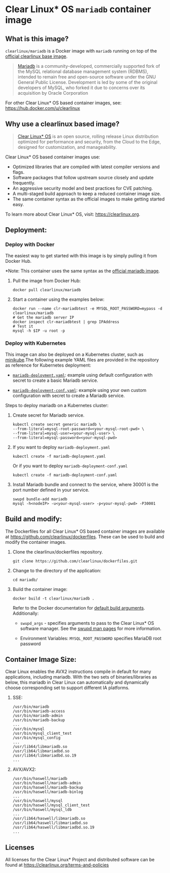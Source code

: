 # Clear Linux* OS `mariadb` container image

<!-- Required -->
## What is this image?

`clearlinux/mariadb` is a Docker image with `mariadb` running on top of the
[official clearlinux base image](https://hub.docker.com/_/clearlinux). 

<!-- application introduction -->
> [Mariadb](https://mariadb.com/) is a community-developed, commercially supported 
> fork of the MySQL relational database management system (RDBMS), intended to remain 
> free and open-source software under the GNU General Public License. Development is led 
> by some of the original developers of MySQL, who forked it due to concerns over its 
> acquisition by Oracle Corporation

For other Clear Linux* OS
based container images, see: https://hub.docker.com/u/clearlinux

## Why use a clearlinux based image?

<!-- CL introduction -->
> [Clear Linux* OS](https://clearlinux.org/) is an open source, rolling release
> Linux distribution optimized for performance and security, from the Cloud to
> the Edge, designed for customization, and manageability.

Clear Linux* OS based container images use:
* Optimized libraries that are compiled with latest compiler versions and
  flags.
* Software packages that follow upstream source closely and update frequently.
* An aggressive security model and best practices for CVE patching.
* A multi-staged build approach to keep a reduced container image size.
* The same container syntax as the official images to make getting started
  easy. 

To learn more about Clear Linux* OS, visit: https://clearlinux.org.

<!-- Required -->
## Deployment:

### Deploy with Docker
The easiest way to get started with this image is by simply pulling it from
Docker Hub. 

*Note: This container uses the same syntax as the [official mariadb image](https://hub.docker.com/_/mariadb).


1. Pull the image from Docker Hub: 
    ```
    docker pull clearlinux/mariadb
    ```

2. Start a container using the examples below:
    ```
    docker run --name clr-mariadbtest -e MYSQL_ROOT_PASSWORD=mypass -d clearlinux/mariadb
    # Get the mariadb server IP
    docker inspect clr-mariadbtest | grep IPAddress
    # Test it
    mysql -h $IP -u root -p
    ```
    
    

<!-- Optional -->
### Deploy with Kubernetes

This image can also be deployed on a Kubernetes cluster, such as [minikube](https://kubernetes.io/docs/setup/learning-environment/minikube/).The following example YAML files are provided in the repository as reference for Kubernetes deployment:

- [`mariadb-deployment.yaml`](https://github.com/clearlinux/dockerfiles/blob/master/mariadb/mariadb-deployment.yaml): example using default configuration with secret to create a basic Mariadb service.

- [`mariadb-deployment-conf.yaml`](https://github.com/clearlinux/dockerfiles/blob/master/mariadb/mariadb-deployment-conf.yaml): example using your own custom configuration with secret to create a Mariadb service.

  

Steps to deploy mariadb on a Kubernetes cluster:

1. Create secret for Mariadb service.

   ```
   kubectl create secret generic mariadb \
   --from-literal=mysql-root-password=<your-mysql-root-pwd> \
   --from-literal=mysql-user=<your-mysql-user> \
   --from-literal=mysql-password=<your-mysql-pwd>
   ```

2. If you want to deploy `mariadb-deployment.yaml`

   ```
   kubectl create -f mariadb-deployment.yaml
   ```

   Or if you want to deploy `mariadb-deployment-conf.yaml`  

   ```
   kubectl create -f mariadb-deployment-conf.yaml
   ```

3. Install Mariadb bundle and connect to the service, where 30001 is the port number defined in your service.

   ```
   swupd bundle-add mariadb
   mysql -h<nodeIP> -u<your-mysql-user> -p<your-mysql-pwd> -P30001
   ```



<!-- Required -->

## Build and modify:

The Dockerfiles for all Clear Linux* OS based container images are available at
https://github.com/clearlinux/dockerfiles. These can be used to build and
modify the container images.

1. Clone the clearlinux/dockerfiles repository.
    ```
    git clone https://github.com/clearlinux/dockerfiles.git
    ```

2. Change to the directory of the application:
    ```
    cd mariadb/
    ```

3. Build the container image:
    ```
    docker build -t clearlinux/mariadb .
    ```

   Refer to the Docker documentation for [default build arguments](https://docs.docker.com/engine/reference/builder/#arg).
   Additionally:
   
   - `swupd_args` - specifies arguments to pass to the Clear Linux* OS software
     manager. See the [swupd man pages](https://github.com/clearlinux/swupd-client/blob/master/docs/swupd.1.rst#options)
     for more information.

   - Environment Variables: ``MYSQL_ROOT_PASSWORD`` specifies MariaDB root password
     
## Container Image Size:

Clear Linux enables the AVX2 instructions compile in default for many applications, including mariadb.
With the two sets of binaries/libraries as below, this mariadb in Clear Linux can automatically and 
dynamically choose corresponding set to support different IA platforms.
    
1. SSE:
    ```
    /usr/bin/mariadb
    /usr/bin/mariadb-access
    /usr/bin/mariadb-admin
    /usr/bin/mariadb-backup
    ...
    /usr/bin/mysql
    /usr/bin/mysql_client_test
    /usr/bin/mysql_config
    ...
    /usr/lib64/libmariadb.so
    /usr/lib64/libmariadbd.so
    /usr/lib64/libmariadbd.so.19
    ...
    ```
    
2. AVX/AVX2:
    ```
    /usr/bin/haswell/mariadb
    /usr/bin/haswell/mariadb-admin
    /usr/bin/haswell/mariadb-backup
    /usr/bin/haswell/mariadb-binlog
    ...
    /usr/bin/haswell/mysql
    /usr/bin/haswell/mysql_client_test
    /usr/bin/haswell/mysql_ldb
    ...
    /usr/lib64/haswell/libmariadb.so
    /usr/lib64/haswell/libmariadbd.so
    /usr/lib64/haswell/libmariadbd.so.19
    ...
    ```
<!-- Required -->
## Licenses

All licenses for the Clear Linux* Project and distributed software can be found
at https://clearlinux.org/terms-and-policies
